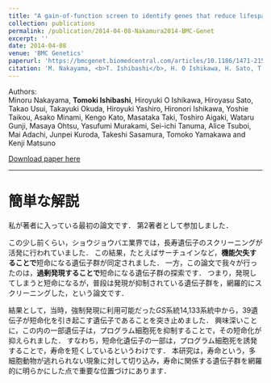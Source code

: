 ```yaml
---
title: "A gain-of-function screen to identify genes that reduce lifespan in the adult of *Drosophila melanogaster*"
collection: publications
permalink: /publication/2014-04-08-Nakamura2014-BMC-Genet
excerpt: ''
date: 2014-04-08
venue: 'BMC Genetics'
paperurl: 'https://bmcgenet.biomedcentral.com/articles/10.1186/1471-2156-15-46'
citation: 'M. Nakayama, <b>T. Ishibashi</b>, H. O Ishikawa, H. Sato, T. Usui, T. Okuda, H. Yashiro, H. Ishikawa, Y. Taikou, A. Minami, K. Kato, M. Taki, T. Aigaki, W. Gunji, M. Ohtsu, Y. Murakami, S. Tanuma, A. Tsuboi, M. Adachi, J. Kuroda, T. Sasamura, T. Yamakawa and K. Matsuno. &quot;A gain-of-function screen to identify genes that reduce lifespan in the adult of <i>Drosophila melanogaster</i>.&quot; <i>BMC Genetics</i> 2014 <b>15</b>:46.'
---
```


Authors:  
Minoru Nakayama, **Tomoki Ishibashi**, Hiroyuki O Ishikawa, Hiroyasu Sato, Takao Usui, Takayuki Okuda, Hiroyuki Yashiro, Hironori Ishikawa, Yoshie Taikou, Asako Minami, Kengo Kato, Masataka Taki, Toshiro Aigaki, Wataru Gunji, Masaya Ohtsu, Yasufumi Murakami, Sei-ichi Tanuma, Alice Tsuboi, Mai Adachi, Junpei Kuroda, Takeshi Sasamura, Tomoko Yamakawa and Kenji Matsuno

[Download paper here](https://bmcgenet.biomedcentral.com/track/pdf/10.1186/1471-2156-15-46)

---

# 簡単な解説

私が著者に入っている最初の論文です．
第2著者として参加しました．

この少し前くらい，ショウジョウバエ業界では，長寿遺伝子のスクリーニングが活発に行われていました．
この結果，たとえばサーチュインなど，**機能欠失することで**短命になる遺伝子群が同定されました．
一方，この論文で我々が行ったのは，**過剰発現することで**短命になる遺伝子群の探索です．
つまり，発現してしまうと短命になるが，普段は発現が抑制されている遺伝子群を，網羅的にスクリーニングした，という論文です．

結果として，当時，強制発現に利用可能だった*GS*系統14,133系統中から，39遺伝子が短命化を引き起こす遺伝子であることを突き止めました．
興味深いことに，この内の一部遺伝子は，プログラム細胞死を抑制することで，その短命化が抑えられました．
すなわち，短命化遺伝子の一部は，プログラム細胞死を誘発することで，寿命を短くしているというわけです．
本研究は，寿命という，多細胞動物が逃れられない現象に対して切り込み，寿命に関係する遺伝子群を網羅的に明らかにした点で重要な位置づけにあります．
